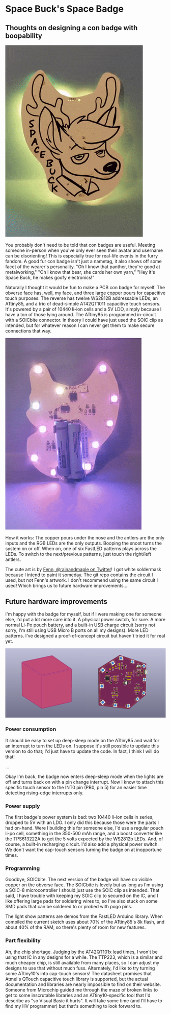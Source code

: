 # Space Buck's Space Badge

## Thoughts on designing a con badge with boopability

![Animated gif of a deer face with animated backlighting](obverse.gif)

You probably don't need to be told that con badges are useful. Meeting someone in-person when you've only ever seen their avatar and username can be disorienting! This is especially true for real-life events in the furry fandom. A good fur con badge isn't just a nametag, it also shows off some facet of the wearer's personality. "Oh I know that panther, they're good at metalworking," "Oh I know that bear, she cards her own yarn," "Hey it's Space Buck, he makes goofy electronics!"

Naturally I thought it would be fun to make a PCB con badge for myself. The obverse face has, well, my face, and three large copper pours for capacitive touch purposes. The reverse has twelve WS2812B addressable LEDs, an ATtiny85, and a trio of dead-simple AT42QT1011 capacitive touch sensors. It's powered by a pair of 10440 li-ion cells and a 5V LDO, simply because I have a ton of those lying around. The ATtiny85 is programmed in-circuit with a SOICbite connector. In theory I could have just used the SOIC clip as intended, but for whatever reason I can never get them to make secure connections that way.

![Animated gif of the reverse face of the PCB](reverse.gif)

How it works: The copper pours under the nose and the antlers are the only inputs and the RGB LEDs are the only outputs. Booping the snoot turns the system on or off. When on, one of six FastLED patterns plays across the LEDs. To switch to the next/previous patterns, just touch the right/left antlers.

The cute art is by [Fenn, @rainandmaple on Twitter](https://twitter.com/rainandmaple)! I got white soldermask because I intend to paint it someday. The git repo contains the circuit I used, but not Fenn's artwork. I don't recommend using the same circuit I used! Which brings us to future hardware improvements....

## Future hardware improvements

I'm happy with the badge for myself, but if I were making one for someone else, I'd put a lot more care into it. A physical power switch, for sure. A more normal Li-Po pouch battery, and a built-in USB charge circuit (sorry not sorry, I'm still using USB Micro B ports on all my designs). More LED patterns. I've designed a proof-of-concept circuit but haven't tried it for real yet.

![KiCad render of an updated PCB badge circuit](not_qdot.png)

### Power consumption

It should be easy to set up deep-sleep mode on the ATtiny85 and wait for an interrupt to turn the LEDs on. I suppose it's still possible to update this version to do that; I'd just have to update the code. In fact, I think I will do that!

...

Okay I'm back, the badge now enters deep-sleep mode when the lights are off and turns back on with a pin change interrupt. Now I know to attach this specific touch sensor to the INT0 pin (PB0, pin 5) for an easier time detecting rising-edge interrupts only.

### Power supply

The first badge's power system is bad: two 10440 li-ion cells in series, dropped to 5V with an LDO. I only did this because those were the parts I had on-hand. Were I building this for someone else, I'd use a regular pouch li-po cell, something in the 350-500 mAh range, and a boost converter like the TPS613222A to get the 5 volts expected by the WS2812b LEDs. And, of course, a built-in recharging circuit. I'd also add a physical power switch. We don't want the cap-touch sensors turning the badge on at inopportune times.

### Programming

Goodbye, SOICbite. The next version of the badge will have *no* visible copper on the obverse face. The SOICbite is lovely but as long as I'm using a SOIC-8 microcontroller I should just use the SOIC clip as intended. That said, I have trouble with keeping my SOIC clip to secured on the IC, and I like offering large pads for soldering wires to, so I've also stuck on some SMD pads that can be soldered to or probed with pogo pins.

The light show patterns are demos from the FastLED Arduino library. When compiled the current sketch uses about 70% of the ATtiny85's 8k flash, and about 40% of the RAM, so there's plenty of room for new features.

### Part flexibility

Ah, the chip shortage. Judging by the AT42QT101x lead times, I won't be using that IC in any designs for a while. The TTP223, which is a similar and much cheaper chip, is still available from many places, so I can adjust my designs to use that without much fuss. Alternately, I'd like to try turning some ATtiny10's into cap-touch sensors! The datasheet promises that Atmel's QTouch capacitive touch library is supported, but the actual documentation and libraries are nearly impossible to find on their website. Someone from Microchip guided me through the maze of broken links to get to some inscrutable libraries and an ATtiny10-specific tool that I'd describe as "so Visual Basic it hurts". It will take some time (and I'll have to find my HV programmer) but that's something to look forward to.